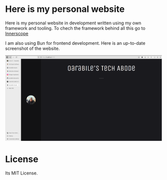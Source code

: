 # Here is my personal website

Here is my personal website in development written using my own framework and tooling.
To chech the framework behind all this go to [Innerscope](https://github.com/oarabilekoore/innerscope.ts)

I am also using Bun for frontend development.
Here is an up-to-date screenshot of the website.

![Screenshot](Screenshot.png)

# License

Its MIT License.
